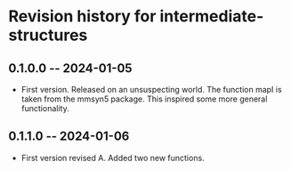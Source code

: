# Revision history for intermediate-structures

## 0.1.0.0 -- 2024-01-05

* First version. Released on an unsuspecting world. The function mapI is taken from the mmsyn5 package. This inspired some more general functionality.

## 0.1.1.0 -- 2024-01-06

* First version revised A. Added two new functions.

